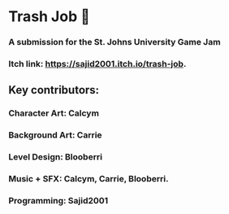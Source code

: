 # Trash Job 🦝

### A submission for the St. Johns University Game Jam 

### Itch link: https://sajid2001.itch.io/trash-job.

## Key contributors:
### Character Art: Calcym
### Background Art: Carrie
### Level Design: Blooberri
### Music + SFX: Calcym, Carrie, Blooberri.
### Programming: Sajid2001


